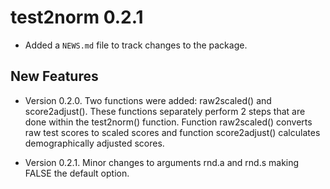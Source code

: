 # test2norm 0.2.1

* Added a `NEWS.md` file to track changes to the package.

## New Features
* Version 0.2.0. Two functions were added: raw2scaled() and score2adjust(). 
These functions separately perform 2 steps that are done within the test2norm() 
function. Function raw2scaled() converts raw test scores to scaled scores and 
function score2adjust() calculates demographically adjusted scores. 

* Version 0.2.1. Minor changes to arguments rnd.a and rnd.s making FALSE the
default option.
